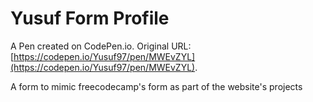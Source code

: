 # Yusuf Form Profile

A Pen created on CodePen.io. Original URL: [https://codepen.io/Yusuf97/pen/MWEvZYL](https://codepen.io/Yusuf97/pen/MWEvZYL).

A form to mimic freecodecamp's form as part of the website's projects
